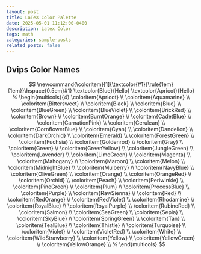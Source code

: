 ```yaml
---
layout: post
title: LaTeX Color Palette
date: 2025-05-01 11:12:00-0400
description: Latex Color
tags: math
categories: sample-posts
related_posts: false
---
```


## Dvips Color Names
$$
    \newcommand{\coloritem}[1]{\textcolor{#1}{\rule{1em}{1em}}\hspace{0.5em}#1}
    \textcolor{Blue}{Hello}
    \textcolor{Apricot}{Hello}
    % \begin{multicols}{4}
    \coloritem{Apricot} \\ \coloritem{Aquamarine} \\ \coloritem{Bittersweet} \\ \coloritem{Black} \\
    \coloritem{Blue} \\ \coloritem{BlueGreen} \\ \coloritem{BlueViolet} \\ \coloritem{BrickRed} \\
    \coloritem{Brown} \\ \coloritem{BurntOrange} \\ \coloritem{CadetBlue} \\ \coloritem{CarnationPink} \\
    \coloritem{Cerulean} \\ \coloritem{CornflowerBlue} \\ \coloritem{Cyan} \\ \coloritem{Dandelion} \\
    \coloritem{DarkOrchid} \\ \coloritem{Emerald} \\ \coloritem{ForestGreen} \\ \coloritem{Fuchsia} \\
    \coloritem{Goldenrod} \\ \coloritem{Gray} \\ \coloritem{Green} \\ \coloritem{GreenYellow} \\
    \coloritem{JungleGreen} \\ \coloritem{Lavender} \\ \coloritem{LimeGreen} \\ \coloritem{Magenta} \\
    \coloritem{Mahogany} \\ \coloritem{Maroon} \\ \coloritem{Melon} \\ \coloritem{MidnightBlue} \\
    \coloritem{Mulberry} \\ \coloritem{NavyBlue} \\ \coloritem{OliveGreen} \\ \coloritem{Orange} \\
    \coloritem{OrangeRed} \\ \coloritem{Orchid} \\ \coloritem{Peach} \\ \coloritem{Periwinkle} \\
    \coloritem{PineGreen} \\ \coloritem{Plum} \\ \coloritem{ProcessBlue} \\ \coloritem{Purple} \\
    \coloritem{RawSienna} \\ \coloritem{Red} \\ \coloritem{RedOrange} \\ \coloritem{RedViolet} \\
    \coloritem{Rhodamine} \\ \coloritem{RoyalBlue} \\ \coloritem{RoyalPurple} \\ \coloritem{RubineRed} \\
    \coloritem{Salmon} \\ \coloritem{SeaGreen} \\ \coloritem{Sepia} \\ \coloritem{SkyBlue} \\
    \coloritem{SpringGreen} \\ \coloritem{Tan} \\ \coloritem{TealBlue} \\ \coloritem{Thistle} \\
    \coloritem{Turquoise} \\ \coloritem{Violet} \\ \coloritem{VioletRed} \\ \coloritem{White} \\
    \coloritem{WildStrawberry} \\ \coloritem{Yellow} \\ \coloritem{YellowGreen} \\ \coloritem{YellowOrange} \\
% \end{multicols}
$$

